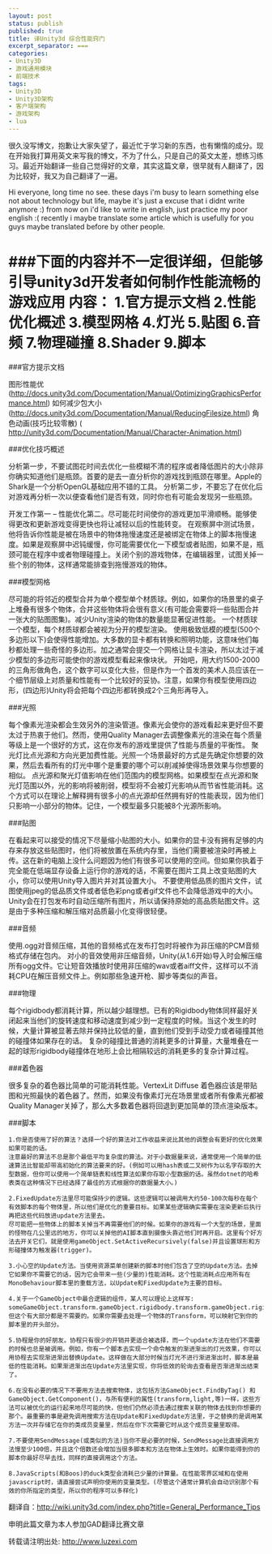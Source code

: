```yaml
---
layout: post
status: publish
published: true
title: 译Unity3d 综合性能窍门
excerpt_separator: ===
categories:
- Unity3D
- 游戏通用模块
- 前端技术
tags:
- Unity3D
- Unity3D架构
- 客户端架构
- 游戏架构
- lua
---
```

很久没写博文，抱歉让大家失望了，最近忙于学习新的东西，也有懒惰的成分。现在开始我打算用英文来写我的博文，不为了什么，只是自己的英文太差，想练习练习。最近开始翻译一些自己觉得好的文章，其实这篇文章，很早就有人翻译了，因为比较好，我又为自己翻译了一遍。

Hi everyone, long time no see. these days i'm busy to learn something else not about technology but life, maybe it's just a excuse that i didnt write anymore :) from now on i'd like to write in english, just practice my poor english :( recently i maybe translate some article which is usefully for you guys maybe translated before by other people.

###下面的内容并不一定很详细，但能够引导unity3d开发者如何制作性能流畅的游戏应用
	内容：
	1.官方提示文档
	2.性能优化概述
	3.模型网格
	4.灯光
	5.贴图
	6.音频
	7.物理碰撞
	8.Shader
	9.脚本
===

###官方提示文档

图形性能优(http://docs.unity3d.com/Documentation/Manual/OptimizingGraphicsPerformance.html)
如何减少包大小(http://docs.unity3d.com/Documentation/Manual/ReducingFilesize.html)
角色动画(技巧比较零散) ( http://unity3d.com/Documentation/Manual/Character-Animation.html)

###优化技巧概述

分析第一步，不要试图花时间去优化一些模糊不清的程序或者降低图片的大小除非你确实知道他们是瓶颈。首要的是去一直分析你的游戏找到瓶颈在哪里。Apple的Shark是一个分析OpenGL基础应用不错的工具。
分析第二步，不要忘了在优化后对游戏再分析一次以便查看他们是否有效，同时你也有可能会发现另一些瓶颈。

开发工作第一 – 性能优化第二。尽可能花时间使你的游戏更加平滑顺畅。能够使得更改和更新游戏变得更快也将让减轻以后的性能转变。 在观察屏中测试场景，他将告诉你性能是被在场景中的物体拖慢速度还是被绑定在物体上的脚本拖慢速度。如果是观察屏中迟钝缓慢，你可能需要优化一下模型或者贴图，如果不是，瓶颈可能在程序中或者物理碰撞上。关闭个别的游戏物体，在编辑器里，试图关掉一些个别的物体，这样通常能排查到拖慢游戏的物体。

###模型网格

尽可能的将邻近的模型合并为单个模型单个材质球。例如，如果你的场景里的桌子上堆叠有很多个物体，合并这些物体将会很有意义(有可能会需要将一些贴图合并一张大的贴图图集)。减少Unity渲染的物体的数量能显著促进性能。
一个材质球一个模型，每个材质球都会被视为分开的模型渲染。
使用极致低模的模型(500个多边形以下)会使得性能增加。大多数的显卡都有转换和照明功能，这意味他们每秒都处理一些奇怪的多边形。加之通常会提交一个网格让显卡渲染，所以太过于减少模型的多边形可能使你的游戏模型看起来像块状。
开始吧，用大约1500-2000的三角形做角色，这个数字可以变化大些，但是作为一个首发的美术人员应该在一个细节层级上对质量和性能有一个比较好的妥协。注意，如果你有模型使用四边形，(四边形)Unity将会把每个四边形都转换成2个三角形再导入。

###光照

每个像素光渲染都会生效另外的渲染管道。像素光会使你的游戏看起来更好但不要太过于热衷于他们。然而，使用Quality Manager去调整像素光的渲染在每个质量等级上是一个很好的方式，这在你发布的游戏里提供了性能与质量的平衡性。
 聚光灯比点光源和方向光更加费性能。光照一个场景最好的方式是先确定你想要的效果，然后去看所有的灯光中哪个是重要的哪个可以削减掉使得场景效果与你想要的相似。
点光源和聚光灯值影响在他们范围内的模型网格。如果模型在点光源和聚光灯范围以外，光的影响将被削弱，模型将不会被灯光影响从而节省性能消耗。这个方式可以在理论上解释拥有很多小的点光源却任然拥有好的性能表现，因为他们只影响一小部分的物体。记住，一个模型最多只能被8个光源所影响。

###贴图

在看起来可以接受的情况下尽量缩小贴图的大小。如果你的显卡没有拥有足够的内存来存放这些贴图时，他们将被放置在系统内存里，当他们需要被渲染时再被上传。这在新的电脑上没什么问题因为他们有很多可以使用的空间。但如果你执着于完全能在低端显存设备上运行你的游戏的话，不需要在图片工具上改变贴图的大小，你可以使用Unity导入图片并对其设置大小。
不要使用低品质的图片文件，试图使用jpeg的低品质文件或者低色彩png或者gif文件也不会降低游戏中的大小。Unity会在打包发布时自动压缩所有图片，所以请保持原始的高品质贴图文件。这是由于多种压缩和解压缩对品质最小化变得很轻便。

###音频

使用.ogg对音频压缩，其他的音频格式在发布打包时将被作为非压缩的PCM音频格式存储在包内。
对小的音效使用非压缩音频，Unity(从1.6开始)导入时会解压缩所有ogg文件。它让短音效播放时使用非压缩的wav或者aiff文件，这样可以不消耗CPU在解压音频文件上。例如那些急速开枪、脚步等类似的声音。

###物理

每个rigidbody都消耗计算，所以越少越理想。已有的Rigidbody物体同样最好关闭起来当他们的旋转速度和移动速度到减少到一定程度的时候。当这个发生的时候，大量计算被显著去除并保持比较低的量，直到他们受到手动受力或者碰撞其他的碰撞体如果存在的话。
复杂的碰撞比普通的消耗更多的计算量，大量堆叠在一起的球形rigidbody碰撞体在地形上会比相隔较远的消耗更多的复杂计算过程。

###着色器

很多复杂的着色器比简单的可能消耗性能。VertexLit Diffuse 着色器应该是带贴图和光照最快的着色器了。然而，如果没有像素灯光在场景里或者所有像素光都被Quality Manager关掉了，那么大多数着色器将回退到更加简单的顶点渲染版本。

###脚本

	1.你是否使用了好的算法？选择一个好的算法对工作收益来说比其他的调整会有更好的优化效果如果可能的话。
	注意最好的算法不总是那个最低平均复杂度的算法。对于小数据量来说，通常使用一个简单的低速算法比智能却带高初始化的算法要来的好。(例如可以用hash表或二叉树作为以名字存取的大型数据，但你可以使用一个简单链表和线性算法如果你存取小型数据的话。虽然dotnet的哈希表类在这种情况下已经选择了最佳的方式根据你的数据量大小。)

	2.FixedUpdate方法里尽可能保持少的逻辑。这些逻辑可以被调用大约50-100次每秒在每个有效脚本的每个物体里，所以他们是优化的重要目标。如果某些逻辑确实需要在渲染更新后执行再把这些代码放进update方法里去。
	尽可能把一些物体上的脚本关掉当不再需要他们的时候。如果你的游戏有一个大型的场景，里面的怪物在几公里远的地方，你可以关掉他的AI脚本直到摄像头靠近他们时再开启。这里有个好方法去开关它们，就是使用gameObject.SetActiveRecursively(false)并且设置球形和方形碰撞体为触发器(trigger)。

	3.小心空的Update方法。当使用资源菜单创建新的脚本时他们包含了空的Update方法。去掉它如果你不需要它的话，因为它会带来一些(少量的)性能消耗。这个性能消耗点应用所有在MonoBehaviour脚本里的重载方法，以Update和FixedUpdate为主要的目标。

	4.关于一个GameObject中最合逻辑的组件，某人可以理论上这样写: someGameObject.transform.gameObject.rigidbody.transform.gameObject.rigidbody.transform，但这个有大部分都是不需要的。如果你需要去处理一个物体的Transform，可以映射它到你的脚本里的开头部分。

	5.协程是你的好朋友。协程只有很少的开销并更适合被选择，而一个update方法在他们不需要的时候也总是被调用。例如，你有一个脚本去实现一个命令触发的渐进渐出的灯光效果，你可以用协程去实现渐进渐出替换Update。这样做在大部分时候当灯光不进行渐进渐出时，脚本是最低的性能消耗。如果渐进渐出在Update方法里实现，你将低效的轮询去查看是否渐进渐出结束了。

	6.在没有必要的情况下不要用方法去搜索物体，这包括方法GameObject.FindByTag() 和 GameObject.GetComponent()，与所有便利的属性(transform,light,等)一样，这些方法可以被优化的运行起来地尽可能的快，但他们仍然必须去通过搜索关联的物体去找到你想要的那个。最重要的事是避免调用搜索方法在Update和FixedUpdate方法里，于之替换的是调用某方法一次并存储它在你的类成员变量里，然后在你下次需要它时从这个成员变量里取得。

	7.不要使用SendMessage(或类似的方法)当你不是必要的时候，SendMessage比直接调用方法慢至少100倍，并且这个倍数还会增加当很多脚本和方法在物体上生效时。如果你能得到你的脚本你最好尽早去找，同样的直接调用这个方法。

	8.JavaScripts(和Boos)的duck类型会消耗已少量的计算量。在性能零界区域和在使用javascript时，请直接尝试声明你使用的变量类型。(尽管这个通常计算机会自动识别那个有效的你所指定的类型，所以你的程序可以多样化)

翻译自：http://wiki.unity3d.com/index.php?title=General_Performance_Tips

申明此篇文章为本人参加GAD翻译比赛文章

转载请注明出处: http://www.luzexi.com

